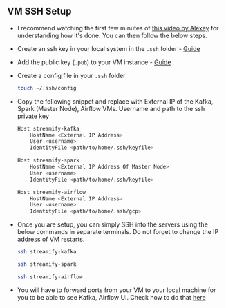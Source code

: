 ## VM SSH Setup

- I recommend watching the first few minutes of [this video by Alexey](https://www.youtube.com/watch?v=ae-CV2KfoN0&list=PL3MmuxUbc_hJed7dXYoJw8DoCuVHhGEQb) for understanding how it's done. You can then follow the below steps.

- Create an ssh key in your local system in the `.ssh` folder - [Guide](https://cloud.google.com/compute/docs/connect/create-ssh-keys#linux-and-macos)

- Add the public key (`.pub`) to your VM instance - [Guide](https://cloud.google.com/compute/docs/connect/add-ssh-keys#expandable-2)

- Create a config file in your `.ssh` folder

  ```bash
  touch ~/.ssh/config
  ```

- Copy the following snippet and replace with External IP of the Kafka, Spark (Master Node), Airflow VMs. Username and path to the ssh private key

    ```bash
    Host streamify-kafka
        HostName <External IP Address>
        User <username>
        IdentityFile <path/to/home/.ssh/keyfile>

    Host streamify-spark
        HostName <External IP Address Of Master Node>
        User <username>
        IdentityFile <path/to/home/.ssh/keyfile>

    Host streamify-airflow
        HostName <External IP Address>
        User <username>
        IdentityFile <path/to/home/.ssh/gcp>
    ```

- Once you are setup, you can simply SSH into the servers using the below commands in separate terminals. Do not forget to change the IP address of VM restarts.

    ```bash
    ssh streamify-kafka
    ```

    ```bash
    ssh streamify-spark
    ```

    ```bash
    ssh streamify-airflow
    ```

- You will have to forward ports from your VM to your local machine for you to be able to see Kafka, Airflow UI. Check how to do that [here](https://youtu.be/ae-CV2KfoN0?t=1074)

